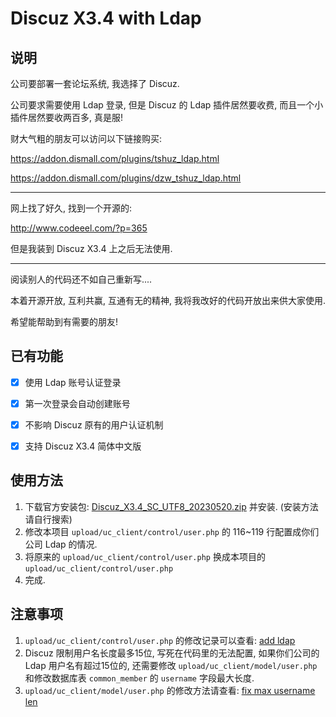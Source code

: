 # Discuz X3.4 with Ldap

## 说明

公司要部署一套论坛系统, 我选择了 Discuz.

公司要求需要使用 Ldap 登录, 但是 Discuz 的 Ldap 插件居然要收费, 而且一个小插件居然要收两百多, 真是服!

财大气粗的朋友可以访问以下链接购买:

https://addon.dismall.com/plugins/tshuz_ldap.html

https://addon.dismall.com/plugins/dzw_tshuz_ldap.html

---

网上找了好久, 找到一个开源的:

http://www.codeeel.com/?p=365

但是我装到 Discuz X3.4 上之后无法使用.

---

阅读别人的代码还不如自己重新写....

本着开源开放, 互利共赢, 互通有无的精神, 我将我改好的代码开放出来供大家使用.

希望能帮助到有需要的朋友!



## 已有功能

- [x] 使用 Ldap 账号认证登录
- [x] 第一次登录会自动创建账号
- [x] 不影响 Discuz 原有的用户认证机制
- [x] 支持 Discuz X3.4 简体中文版



## 使用方法

1. 下载官方安装包: [Discuz_X3.4_SC_UTF8_20230520.zip](https://github.com/zogodo/discuz_with_ldap/raw/master/Discuz_X3.4_SC_UTF8_20230520.zip) 并安装. (安装方法请自行搜索)
2. 修改本项目 `upload/uc_client/control/user.php` 的 116~119 行配置成你们公司 Ldap 的情况.
3. 将原来的 `upload/uc_client/control/user.php` 换成本项目的 `upload/uc_client/control/user.php`
4. 完成.



## 注意事项

1. `upload/uc_client/control/user.php` 的修改记录可以查看: [add ldap](https://github.com/zogodo/discuz_with_ldap/commit/37b231d57202eec05a2cd0b7c6f20d328800a04c)
2. Discuz 限制用户名长度最多15位, 写死在代码里的无法配置, 如果你们公司的 Ldap 用户名有超过15位的, 还需要修改 `upload/uc_client/model/user.php` 和修改数据库表 `common_member` 的 `username` 字段最大长度.
3. `upload/uc_client/model/user.php` 的修改方法请查看: [fix max username len](https://github.com/zogodo/discuz_with_ldap/commit/fb1cb0a37b96a32ee072d3420dce4f408f2f27b2)

